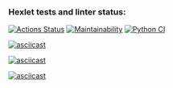 ### Hexlet tests and linter status:
[![Actions Status](https://github.com/kukhmax/python-project-lvl1/workflows/hexlet-check/badge.svg)](https://github.com/kukhmax/python-project-lvl1/actions)
[![Maintainability](https://api.codeclimate.com/v1/badges/17da423ffe8127e1cc29/maintainability)](https://codeclimate.com/github/kukhmax/python-project-lvl1/maintainability)
[![Python CI](https://github.com/kukhmax/python-project-lvl1/actions/workflows/python-package.yml/badge.svg)](https://github.com/kukhmax/python-project-lvl1/actions/workflows/python-package.yml)


[![asciicast](https://asciinema.org/a/kyt90WJImK7Fpgz6tRkqb10kf.svg)](https://asciinema.org/a/kyt90WJImK7Fpgz6tRkqb10kf)

[![asciicast](https://asciinema.org/a/I27i6iA0bOvaGc7OSdZcFktoG.svg)](https://asciinema.org/a/I27i6iA0bOvaGc7OSdZcFktoG)

[![asciicast](https://asciinema.org/a/49X6iRq6VnT1V1cciAe2U9jst.svg)](https://asciinema.org/a/49X6iRq6VnT1V1cciAe2U9jst)

